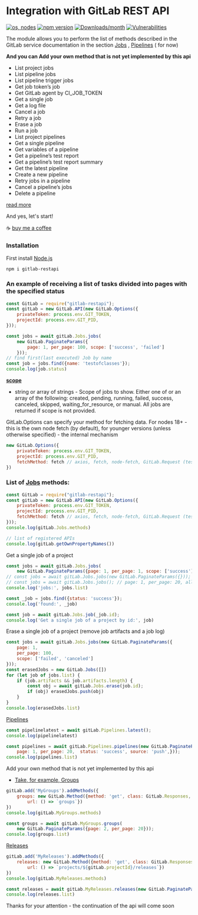 # Integration with GitLab REST API

[![os, nodes](https://github.com/rosbitskyy/gitlab/actions/workflows/push-main.yml/badge.svg)](https://github.com/rosbitskyy/gitlab/actions)
[![npm version](https://img.shields.io/npm/v/gitlab-restapi.svg)](https://www.npmjs.com/package/gitlab-restapi)
[![Downloads/month](https://img.shields.io/npm/dm/gitlab-restapi.svg)](http://www.npmtrends.com/gitlab-restapi)
[![Vulnerabilities](https://snyk.io/test/npm/gitlab-restapi/badge.svg)](https://snyk.io/test/npm/gitlab-restapi)

The module allows you to perform the list of methods described in the GitLab service documentation in the section
[Jobs](https://docs.gitlab.com/ee/api/jobs.html) , [Pipelines](https://docs.gitlab.com/ee/api/pipelines.html#list-project-pipelines) (
for now)

**And you can Add your own method that is not yet implemented by this api**

- List project jobs
- List pipeline jobs
- List pipeline trigger jobs
- Get job token’s job
- Get GitLab agent by CI_JOB_TOKEN
- Get a single job
- Get a log file
- Cancel a job
- Retry a job
- Erase a job
- Run a job
- List project pipelines
- Get a single pipeline
- Get variables of a pipeline
- Get a pipeline’s test report
- Get a pipeline’s test report summary
- Get the latest pipeline
- Create a new pipeline
- Retry jobs in a pipeline
- Cancel a pipeline’s jobs
- Delete a pipeline

[read more](https://docs.gitlab.com/ee/api/jobs.html#run-a-job:~:text=On%20this%20page-,List%20project%20jobs,Run%20a%20job)

And yes, let's start!

☕️ [buy me a coffee](https://www.buymeacoffee.com/rosbitskyy.ruslan)

### Installation

First install [Node.js](https://nodejs.org/uk)

```shell
npm i gitlab-restapi
```

### An example of receiving a list of tasks divided into pages with the specified status

```javascript
const GitLab = require("gitlab-restapi");
const gitLab = new GitLab.API(new GitLab.Options({
    privateToken: process.env.GIT_TOKEN,
    projectId: process.env.GIT_PID,
}));

const jobs = await gitLab.Jobs.jobs(
    new GitLab.PaginateParams({
        page: 1, per_page: 100, scope: ['success', 'failed']
    }));
// find first(last executed) Job by name
const job = jobs.find({name: 'testofclasses'});
console.log(job.status)
```

[**scope**](https://docs.gitlab.com/ee/api/jobs.html#run-a-job:~:text=No-,Scope%20of%20jobs%20to%20show.%20Either%20one%20of%20or%20an%20array%20of%20the%20following%3A%20created%2C%20pending%2C%20running%2C%20failed%2C%20success%2C%20canceled%2C%20skipped%2C%20waiting_for_resource%2C%20or%20manual.%20All%20jobs%20are%20returned%20if%20scope%20is%20not%20provided.,-curl%20%2D%2Dgloboff%20%2D%2Dheader)
- string or array of strings - Scope of jobs to show. Either one of or an array of the following: created, pending,
running, failed, success, canceled, skipped, waiting_for_resource, or manual. All jobs are returned if scope is not
provided.

GitLab.Options can specify your method for fetching data. 
For nodes 18+ - this is the own node fetch (by default), for younger versions 
(unless otherwise specified) - the internal mechanism
```javascript
new GitLab.Options({
    privateToken: process.env.GIT_TOKEN,
    projectId: process.env.GIT_PID,
    fetchMethod: fetch // axios, fetch, node-fetch, GitLab.Request (tested)
})
```

### List of [Jobs](https://docs.gitlab.com/ee/api/jobs.html) methods:

```javascript
const GitLab = require("gitlab-restapi");
const gitLab = new GitLab.API(new GitLab.Options({
    privateToken: process.env.GIT_TOKEN,
    projectId: process.env.GIT_PID,
    fetchMethod: fetch // axios, fetch, node-fetch, GitLab.Request (tested)
}));
console.log(gitLab.Jobs.methods)

// list of registered APIs
console.log(gitLab.getOwnPropertyNames())
```

Get a single job of a project

```javascript
const jobs = await gitLab.Jobs.jobs(
    new GitLab.PaginateParams({page: 1, per_page: 1, scope: ['success']}));
// const jobs = await gitLab.Jobs.jobs(new GitLab.PaginateParams({})); // page: 1, per_page: 20, all scopes
// const jobs = await gitLab.Jobs.jobs(); // page: 1, per_page: 20, all scopes
console.log('jobs:', jobs.list)

const _job = jobs.find({status: 'success'});
console.log('found:', _job)

const job = await gitLab.Jobs.job(_job.id);
console.log('Get a single job of a project by id:', job)
```

Erase a single job of a project (remove job artifacts and a job log)

```javascript
const jobs = await gitLab.Jobs.jobs(new GitLab.PaginateParams({
    page: 1,
    per_page: 100,
    scope: ['failed', 'canceled']
}));
const erasedJobs = new GitLab.Jobs([])
for (let job of jobs.list) {
    if (job.artifacts && job.artifacts.length) {
        const obj = await gitLab.Jobs.erase(job.id);
        if (obj) erasedJobs.push(obj)
    }
}
console.log(erasedJobs.list)
```


[Pipelines](https://docs.gitlab.com/ee/api/pipelines.html#list-project-pipelines)
```javascript
const pipelinelatest = await gitLab.Pipelines.latest();
console.log(pipelinelatest)

const pipelines = await gitLab.Pipelines.pipelines(new GitLab.PaginateParams({
    page: 1, per_page: 20,  status: 'success', source: 'push',}));
console.log(pipelines.list)
```

Add your own method that is not yet implemented by this api

- [Take, for example, Groups](https://docs.gitlab.com/ee/api/groups.html)

```javascript
gitLab.add('MyGroups').addMethods({
    groups: new GitLab.Method({method: 'get', class: GitLab.Responses, 
        url: () => `groups`})
})
console.log(gitLab.MyGroups.methods)

const groups = await gitLab.MyGroups.groups(
    new GitLab.PaginateParams({page: 2, per_page: 20}));
console.log(groups.list)
```

[Releases](https://docs.gitlab.com/ee/api/releases/)

```javascript
gitLab.add('MyReleases').addMethods({
    releases: new GitLab.Method({method: 'get', class: GitLab.Responses, 
        url: () => `projects/${gitLab.projectId}/releases`})
})
console.log(gitLab.MyReleases.methods)

const releases = await gitLab.MyReleases.releases(new GitLab.PaginateParams({page: 2, per_page: 20}));
console.log(releases.list)
```

Thanks for your attention - the continuation of the api will come soon
